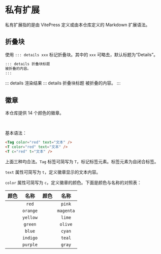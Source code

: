 # 私有扩展

私有扩展指的是由 VitePress 定义或由本仓库定义的 Markdown 扩展语法。

## 折叠块

使用 `::: details xxx` 标记折叠块。其中的 `xxx` 可略去，默认标题为“Details”。

```markdown
::: details 折叠块标题
被折叠的内容。
:::
```

::: details 渲染结果
::: details 折叠块标题
被折叠的内容。
:::

## 徽章

本仓库提供 14 个颜色的徽章。

<T c="red" t="红色" />
<T c="orange" t="橙色" />
<T c="yellow" t="黄色" />
<T c="green" t="绿色" />
<T c="blue" t="蓝色" />
<T c="indigo" t="靛青" />
<T c="purple" t="紫色" />
<br/>
<T c="pink" t="粉色" />
<T c="magenta" t="洋红" />
<T c="lime" t="青绿" />
<T c="olive" t="橄榄" />
<T c="cyan" t="青色" />
<T c="teal" t="茶色" />
<T c="gray" t="灰色" />

基本语法：

```markdown
<Tag color="red" text="文本" />
<T color="red" text="文本" />
<T c="red" t="文本" />
```

上面三种均合法。`Tag` 标签可简写为 `T`，标记标签元素。标签元素为自闭合标签。

`text` 属性可简写为 `t`，定义徽章显示的文本内容。

`color` 属性可简写为 `c`，定义徽章的颜色。下面是颜色与名称的对照表：

|           颜色            |   名称   |            颜色            |   名称    |
| :-----------------------: | :------: | :------------------------: | :-------: |
|  <T c="red" t="红色" />   |  `red`   |  <T c="pink" t="粉色" />   |  `pink`   |
| <T c="orange" t="橙色" /> | `orange` | <T c="magenta" t="洋红" /> | `magenta` |
| <T c="yellow" t="黄色" /> | `yellow` |  <T c="lime" t="青绿" />   |  `lime`   |
| <T c="green" t="绿色" />  | `green`  |  <T c="olive" t="橄榄" />  |  `olive`  |
|  <T c="blue" t="蓝色" />  |  `blue`  |  <T c="cyan" t="青色" />   |  `cyan`   |
| <T c="indigo" t="靛青" /> | `indigo` |  <T c="teal" t="茶色" />   |  `teal`   |
| <T c="purple" t="紫色" /> | `purple` |  <T c="gray" t="灰色" />   |  `gray`   |
